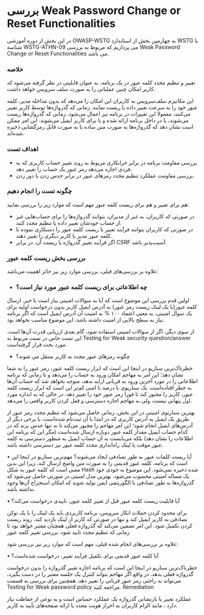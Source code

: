 # بررسی Weak Password Change or Reset Functionalities

در این بخش از دوره آموزشی OWASP-WSTG به چهارمین بخش از استاندارد WSTG با شناسه WSTG-ATHN-09 می پردازیم که مربوط به بررسی Weak Password Change or Reset Functionalities می باشد.

### خلاصه

تغییر و تنظیم مجدد کلمه عبور در یک برنامه، به عنوان قابلیتی در نظر گرفته می‌شود که کاربر امکان چنین عملیاتی را به صورت سلف سرویس خواهد داشت.

این مکانیزم سلف‌سرویس به کاربران این امکان را می‌دهد که بدون مداخله مدیر، کلمه عبور خود را به سرعت تغییر داده یا ریست نمایند. زمانی که گذرواژه‌ها توسط کاربر تغییر می‌کنند، معمولا این تغییرات در برنامه نیز اعمال می‌شود. زمانی که گذرواژه‌ها ریست می‌شوند، یا در داخل برنامه ارائه شده و یا برای کاربر ایمیل می‌شوند. این امر ممکن است نشان دهد که گذرواژه‌ها به صورت متن ساده یا به صورت قابل رمزگشایی ذخیره شده‌اند.

### اهداف تست

* بررسی مقاومت برنامه در برابر خرابکاری مربوط به روند تغییر حساب کاربری که به فردی اجازه می‌دهد رمز عبور یک حساب را تغییر دهد.
* بررسی مقاومت عملکرد تنظیم مجدد رمزهای عبور در برابر حدس زدن یا دور زدن.

### چگونه تست را انجام دهیم

هم برای تغییر و هم برای ریست کلمه عبور مهم است که موارد زیر را بررسی نمایید:

* در صورتی که کاربران، به غیر از مدیران، بتوانند گذرواژه‌ها را برای حساب‌هایی غیر از حساب خودشان تغییر داده یا تنظیم مجدد کنند.
* در صورتی که کاربران بتوانند فرآیند تغییر یا ریست کلمه عبور را دستکاری نموده تا کلمه عبور مدیر یا کاربر دیگری را تغییر دهند.
* اگر فرآیند تغییر گذرواژه یا ریست آن، در برابر CSRF آسیب‌پذیر باشد.

### بررسی بخش ریست کلمه عبور

علاوه بر بررسی‌های قبلی، بررسی موارد زیر نیز حائز اهمیت می‌باشد:

* ### چه اطلاعاتی برای ریست کلمه عبور مورد نیاز است؟

اولین قدم بررسی این موضوع است که آیا به سوالات امنیتی نیاز است یا خیر. ارسال کلمه عبور(‏یا یک لینک ریست رمز عبور)‏ به آدرس ایمیل کاربر بدون درخواست اولیه برای یک سوال امنیتی، به معنی اعتماد ۱۰۰ % به امنیت آن آدرس ایمیل است که اگر برنامه نیاز به سطح بالایی از امنیت داشته باشد، این موضوع مناسب نخواهد بود.

از سوی دیگر، اگر از سوالات امنیتی استفاده شود، گام بعدی ارزیابی قدرت آن‌ها است. این تست خاص در تست مربوط به Testing for Weak security question/answer مورد بحث قرار گرفته‌است.

* چگونه رمزهای عبور مجدد به کاربر منتقل می شوند؟

خطرناک‌ترین سناریو در اینجا این است که ابزار ریست کلمه عبور، رمز عبور را به شما نشان دهد؛ این امر به مهاجم امکان ورود به حساب را می‌دهد و تا زمانی که برنامه اطلاعاتی را در مورد آخرین ورود به قربانی ارایه ندهد، متوجه نخواهد شد که حساب آن‌ها به خطر افتاده‌است.
یک سناریوی با درصد نا امنی کم‌تر این است که ابزار ریست کلمه عبور، کاربر را مجبور کند تا فورا رمز عبور خود را تغییر دهد. در حالی که به اندازه مورد اول پنهانی نیست، ولی به مهاجم اجازه دسترسی و قفل کردن کاربر واقعی را می‌دهد.

بهترین سناریوی امنیتی در این بخش، زمانی حاصل می‌شود که تنظیم مجدد رمز عبور از طریق یک ایمیل به آدرس کاربری که در ابتدا با آن ثبت‌نام شده‌است، یا برخی دیگر از آدرس‌های ایمیل انجام شود؛ این امر مهاجم را مجبور می‌کند تا نه تنها حدس بزند که در کدام حساب ایمیل مقدار کلمه عبور دوباره ارسال شده‌است (‏مگر این که برنامه این اطلاعات را نشان دهد) ‏بلکه می‌بایست به آن حساب ایمیل به منظور دسترسی به کلمه عبور موقت یا لینک راه‌اندازی مجدد کلمه عبور نیز دسترسی داشته باشد.

• آیا ریست کلمات عبور به طور تصادفی ایجاد می‌شوند؟
مهم‌ترین سناریو در اینجا این است که برنامه، کلمه عبور قدیمی را به صورت متن واضح ارسال کند، زیرا این بدین معنی است که کلمه عبور به شکل Hash شده ذخیره نمی‌شود. این موضوع به خودی خود یک مساله امنیتی محسوب می‌شود.
بهترین مدل امنیتی در صورتی حاصل می‌شود که گذرواژه‌ها به طور تصادفی با الگوریتمی ایمن تولید شوند که امکان استخراج آن‌ها وجود نداشته باشد.

• آیا قابلیت ریست کلمه عبور قبل از تغییر کلمه عبور، تاییدی درخواست می‌کند؟

برای محدود کردن حملات انکار سرویس، برنامه کاربردی باید یک لینک را با یک توکن تصادفی به کاربر ایمیل کند و تنها در صورتی که کاربر از لینک بازدید کند، روند ریست کردن تکمیل شود. این امر تضمین می‌کند که گذرواژه فعلی همچنان معتبر خواهد بود تا زمانی که تنظیم مجدد تایید شود.
بررسی تغییر کلمه عبور

علاوه بر بررسی‌های انجام شده قبلی، مهم است که موارد زیر نیز بررسی شود:

• آیا کلمه عبور قدیمی برای تکمیل فرآیند تغییر، درخواست شده‌است؟

خطرناک‌ترین سناریو در اینجا این است که برنامه اجازه تغییر گذرواژه را بدون درخواست گذرواژه فعلی بدهد. در واقع اگر مهاجم بتواند کنترل یک جلسه معتبر را در دست بگیرد، می‌تواند به راحتی رمز عبور قربانی را تغییر دهد. همچنین برای بررسی به قسمت Testing for Weak password policy مراجعه کنید.
Remediation

عملکرد تغییر یا بازنشانی گذرواژه یک عملکرد حساس است و به نوعی از حفاظت نیاز دارد ، مانند الزام کاربران به احراز هویت مجدد یا ارائه صفحه‌های تأیید به کاربر.
